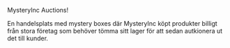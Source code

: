 MysteryInc Auctions! 

En handelsplats med mystery boxes där MysteryInc köpt produkter billigt från stora företag som behöver tömma sitt lager för att sedan autkionera ut det till kunder. 
